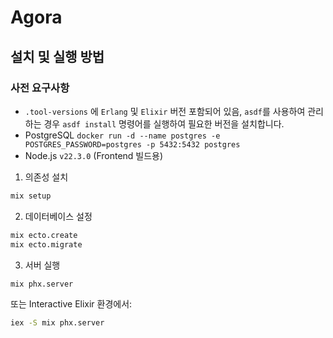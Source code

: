 # Agora

## 설치 및 실행 방법

### 사전 요구사항
- `.tool-versions` 에 `Erlang` 및 `Elixir` 버전 포함되어 있음, `asdf`를 사용하여 관리하는 경우 `asdf install` 명령어를 실행하여 필요한 버전을 설치합니다.
- PostgreSQL `docker run -d --name postgres -e POSTGRES_PASSWORD=postgres -p 5432:5432 postgres`
- Node.js `v22.3.0` (Frontend 빌드용)

1. 의존성 설치
```bash
mix setup
```

2. 데이터베이스 설정
```bash
mix ecto.create
mix ecto.migrate
```

3. 서버 실행
```bash
mix phx.server
```
또는 Interactive Elixir 환경에서:
```bash
iex -S mix phx.server
```
